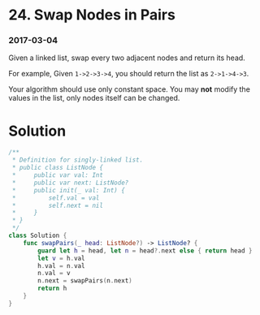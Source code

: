 # 24. Swap Nodes in Pairs

### 2017-03-04

Given a linked list, swap every two adjacent nodes and return its head.

For example,
Given `1->2->3->4`, you should return the list as `2->1->4->3`.

Your algorithm should use only constant space. You may **not** modify the values in the list, only nodes itself can be changed.



# Solution

```swift
/**
 * Definition for singly-linked list.
 * public class ListNode {
 *     public var val: Int
 *     public var next: ListNode?
 *     public init(_ val: Int) {
 *         self.val = val
 *         self.next = nil
 *     }
 * }
 */
class Solution {
    func swapPairs(_ head: ListNode?) -> ListNode? {
        guard let h = head, let n = head?.next else { return head }
        let v = h.val
        h.val = n.val
        n.val = v
        n.next = swapPairs(n.next)
        return h
    }
}
```

